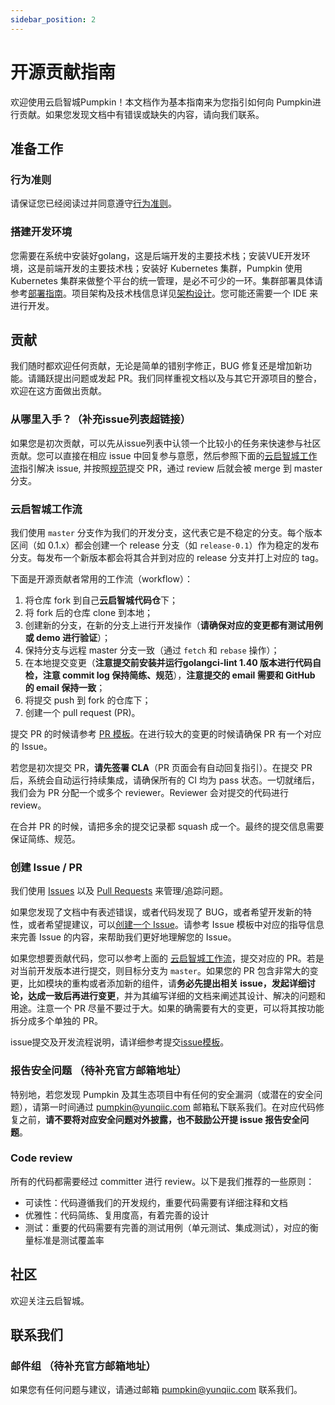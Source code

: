 ```yaml
---
sidebar_position: 2
---
```


# 开源贡献指南

欢迎使用云启智城Pumpkin！本文档作为基本指南来为您指引如何向 Pumpkin进行贡献。如果您发现文档中有错误或缺失的内容，请向我们联系。

## 准备工作

### 行为准则

请保证您已经阅读过并同意遵守[行为准则](./code_of_conduct.md)。

### 搭建开发环境

您需要在系统中安装好golang，这是后端开发的主要技术栈；安装VUE开发环境，这是前端开发的主要技术栈；安装好 Kubernetes 集群，Pumpkin 使用 Kubernetes 集群来做整个平台的统一管理，是必不可少的一环。集群部署具体请参考[部署指南](../deployment/kubernetes.md)。项目架构及技术栈信息详见[架构设计](../develop/arch.md)。您可能还需要一个 IDE 来进行开发。

## 贡献

我们随时都欢迎任何贡献，无论是简单的错别字修正，BUG 修复还是增加新功能。请踊跃提出问题或发起 PR。我们同样重视文档以及与其它开源项目的整合，欢迎在这方面做出贡献。


### 从哪里入手？（补充issue列表超链接）

如果您是初次贡献，可以先从issue列表中认领一个比较小的任务来快速参与社区贡献。您可以直接在相应 issue 中回复参与意愿，然后参照下面的[云启智城工作流](#工作流)指引解决 issue, 并按照[规范](./pr-template.md)提交 PR，通过 review 后就会被 merge 到 master 分支。

### <span id="工作流">云启智城工作流</span>

我们使用 `master` 分支作为我们的开发分支，这代表它是不稳定的分支。每个版本区间（如 0.1.x）都会创建一个 release 分支（如 `release-0.1`）作为稳定的发布分支。每发布一个新版本都会将其合并到对应的 release 分支并打上对应的 tag。

下面是开源贡献者常用的工作流（workflow）：

1. 将仓库 fork 到自己**云启智城代码仓**下；
2. 将 fork 后的仓库 clone 到本地；
3. 创建新的分支，在新的分支上进行开发操作（**请确保对应的变更都有测试用例或 demo 进行验证**）；
4. 保持分支与远程 master 分支一致（通过 `fetch` 和 `rebase` 操作）；
5. 在本地提交变更（**注意提交前安装并运行golangci-lint 1.40 版本进行代码自检，注意 commit log 保持简练、规范**），**注意提交的 email 需要和 GitHub 的 email 保持一致**；
6. 将提交 push 到 fork 的仓库下；
7. 创建一个 pull request (PR)。

提交 PR 的时候请参考 [PR 模板](./pr-template.md)。在进行较大的变更的时候请确保 PR 有一个对应的 Issue。

若您是初次提交 PR，**请先签署 CLA**（PR 页面会有自动回复指引）。在提交 PR 后，系统会自动运行持续集成，请确保所有的 CI 均为 pass 状态。一切就绪后，我们会为 PR 分配一个或多个 reviewer。Reviewer 会对提交的代码进行 review。

在合并 PR 的时候，请把多余的提交记录都 squash 成一个。最终的提交信息需要保证简练、规范。

### 创建 Issue / PR 

我们使用 [Issues](https://git.yunqiic.org.cn/Yunqiic/pumpkin/issues) 以及 [Pull Requests](https://git.yunqiic.org.cn/Yunqiic/pumpkin/pulls) 来管理/追踪问题。

如果您发现了文档中有表述错误，或者代码发现了 BUG，或者希望开发新的特性，或者希望提建议，可以[创建一个 Issue](https://git.yunqiic.org.cn/Yunqiic/pumpkin/issues/new)。请参考 Issue 模板中对应的指导信息来完善 Issue 的内容，来帮助我们更好地理解您的 Issue。

如果您想要贡献代码，您可以参考上面的 [云启智城工作流](#工作流)，提交对应的 PR。若是对当前开发版本进行提交，则目标分支为 `master`。如果您的 PR 包含非常大的变更，比如模块的重构或者添加新的组件，请**务必先提出相关 issue，发起详细讨论，达成一致后再进行变更**，并为其编写详细的文档来阐述其设计、解决的问题和用途。注意一个 PR 尽量不要过于大。如果的确需要有大的变更，可以将其按功能拆分成多个单独的 PR。

issue提交及开发流程说明，请详细参考提交[issue模板](./issue-temp-and-dev-process.md)。

### 报告安全问题 （待补充官方邮箱地址）

特别地，若您发现 Pumpkin 及其生态项目中有任何的安全漏洞（或潜在的安全问题），请第一时间通过 [pumpkin@yunqiic.com](mailto:pumpkin@yunqiic.com) 邮箱私下联系我们。在对应代码修复之前，**请不要将对应安全问题对外披露，也不鼓励公开提 issue 报告安全问题**。

### Code review

所有的代码都需要经过 committer 进行 review。以下是我们推荐的一些原则：

- 可读性：代码遵循我们的开发规约，重要代码需要有详细注释和文档
- 优雅性：代码简练、复用度高，有着完善的设计
- 测试：重要的代码需要有完善的测试用例（单元测试、集成测试），对应的衡量标准是测试覆盖率

## 社区

欢迎关注云启智城。

## 联系我们

### 邮件组 （待补充官方邮箱地址）

如果您有任何问题与建议，请通过邮箱 [pumpkin@yunqiic.com](mailto:pumpkin@yunqiic.com) 联系我们。